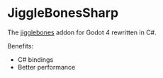 # JiggleBonesSharp
The [jigglebones](https://github.com/yaelatletl/godot-jigglebones) addon for Godot 4 rewritten in C#.

Benefits:
- C# bindings
- Better performance